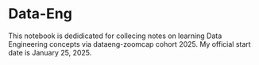 # Data-Eng
This notebook is dedidicated for collecing notes on learning Data Engineering concepts via dataeng-zoomcap cohort 2025. My official start date is January 25, 2025.
